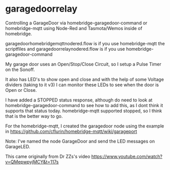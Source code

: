 # garagedoorrelay
Controlling a GarageDoor via homebridge-garagedoor-command or homebridge-mqtt using Node-Red and Tasmota/Wemos inside of homebridge.

garagedoorhomebridgemqttnodered.flow is if you use homebridge-mqtt
the scriptfiles and garagedoorrelaynodered.flow is if you use homebridge-garagedoor-command

My garage door uses an Open/Stop/Close Circuit, so I setup a Pulse Timer on the Sonoff.

It also has LED's to show open and close and with the help of some Voltage dividers (taking to it v3) I can monitor these LEDs to see when the door is Open or Close.

I have added a STOPPED status response, although do need to look at homebridge-garagedoor-command to see how to add this, as I dont think it supports that status today. homebridge-mqtt supported stopped, so I think that is the better way to go.

For the homebridge-mqtt,  I created the garagedoor node using the example in https://github.com/cflurin/homebridge-mqtt/wiki/garageport

Note: I've named the node GarageDoor and send the LED messages on GarageLED. 

This came originally from Dr ZZs's video 
https://www.youtube.com/watch?v=QMepwpyjMCY&t=117s

